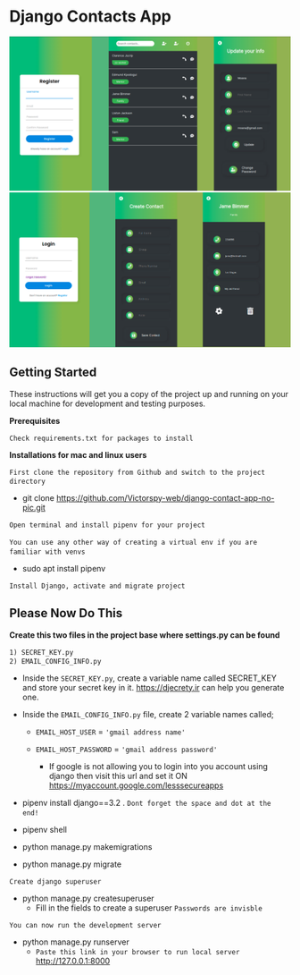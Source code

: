 # Django Contacts App

<img src="static/images/preview.png" alt="My project preview image"/>
<img src="static/images/preview2.png" alt="My project preview image"/>



## Getting Started

These instructions will get you a copy of the project up and running on your local machine for development and testing purposes. 


  
**Prerequisites**

```
Check requirements.txt for packages to install
```

**Installations for mac and linux users**

```
First clone the repository from Github and switch to the project directory
```

* git clone https://github.com/Victorspy-web/django-contact-app-no-pic.git


```
Open terminal and install pipenv for your project
```

`
You can use any other way of creating a virtual env if you are familiar with venvs
`

* sudo apt install pipenv

```
Install Django, activate and migrate project
```

## Please Now Do This

**Create this two files in the project base where settings.py can be found**
```
1) SECRET_KEY.py 
2) EMAIL_CONFIG_INFO.py
```
* Inside the `SECRET_KEY.py`, create a variable name called SECRET_KEY and store your secret key in it. https://djecrety.ir can help you generate one.


* Inside the `EMAIL_CONFIG_INFO.py` file, create 2 variable names called;
  * `EMAIL_HOST_USER` = `'gmail address name'`
  * `EMAIL_HOST_PASSWORD` = `'gmail address password'`
  
    * If google is not allowing you to login into you account 
      using django then visit this url and set it ON
      https://myaccount.google.com/lesssecureapps


* pipenv install django==3.2 . `Dont forget the space and dot at the end!`
* pipenv shell
* python manage.py makemigrations
* python manage.py migrate


```
Create django superuser
```

* python manage.py createsuperuser
    * Fill in the fields to create a superuser `Passwords are invisble`


```
You can now run the development server
```

* python manage.py runserver
    * `Paste this link in your browser to run local server` http://127.0.0.1:8000
